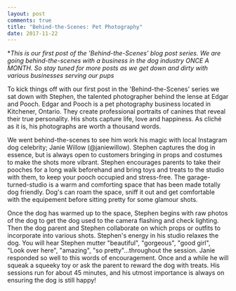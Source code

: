 ```yaml
---
layout: post
comments: true
title: "Behind-the-Scenes: Pet Photography"
date: 2017-11-22
---
```

*<i>This is our first post of the 'Behind-the-Scenes' blog post series. We are going behind-the-scenes with a business in the dog industry ONCE A MONTH. So stay tuned for more posts as we get down and dirty with various businesses serving our pups</i>

To kick things off with our first post in the 'Behind-the-Scenes' series we sat down with Stephen, the talented photographer
behind the lense at Edgar and Pooch. Edgar and Pooch is a pet photography business located in Kitchener, Ontario. They create
professional portraits of canines that reveal their true personality. His shots capture life, love and happiness. As cliché as
it is, his photographs are worth a thousand words. 

We went behind-the-scenes to see him work his magic with local Instagram dog celebrity; Janie Willow (@janiewillow). Stephen captures the dog in essence, but is always open to customers bringing in props and costumes to make the shots more vibrant. Stephen encourages parents to take their pooches for a long walk beforehand and bring toys and treats to the studio with them, to keep your pooch occupied and stress-free. The garage-turned-studio is a warm and comforting space that has been made totally dog friendly. Dog's can roam the space, sniff it out and get comfortable with the equipement before sitting pretty for some glamour shots. 



Once the dog has warmed up to the space, Stephen begins with raw photos of the dog to get the dog used to the camera flashing and check lighting. Then the dog parent and Stephen collaborate on which props or outfits to incorporate into various shots. Stephen's energy in his studio relaxes the dog. You will hear Stephen mutter "beautiful", "gorgeous", "good girl", "Look over here", "amazing", "so pretty"...throughout the session. Janie responded so well to this words of encouragement. Once and a while he will squeak a squeeky toy or ask the parent to reward the dog with treats. His sessions run for about 45 minutes, and his utmost importance is always on ensuring the dog is still happy! 



